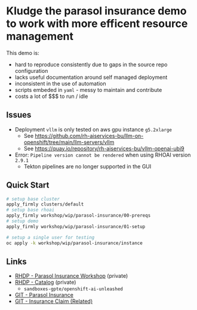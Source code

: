 # Kludge the parasol insurance demo to work with more efficent resource management

This demo is:

- hard to reproduce consistently due to gaps in the source repo configuration
- lacks useful documentation around self managed deployment
- inconsistent in the use of automation
- scripts embeded in `yaml` - messy to maintain and contribute
- costs a lot of $$$ to run / idle

## Issues

- Deployment `vllm` is only tested on aws gpu instance `g5.2xlarge`
  - See https://github.com/rh-aiservices-bu/llm-on-openshift/tree/main/llm-servers/vllm
  - See https://quay.io/repository/rh-aiservices-bu/vllm-openai-ubi9
- Error: `Pipeline version cannot be rendered` when using RHOAI version `2.9.1`
  - Tekton pipelines are no longer supported in the GUI

## Quick Start

```sh
# setup base cluster
apply_firmly clusters/default
# setup base rhoai
apply_firmly workshop/wip/parasol-insurance/00-prereqs
# setup demo
apply_firmly workshop/wip/parasol-insurance/01-setup

# setup a single user for testing
oc apply -k workshop/wip/parasol-insurance/instance
```

## Links

- [RHDP - Parasol Insurance Workshop](https://demo.redhat.com/catalog?item=babylon-catalog-prod/sandboxes-gpte.openshift-ai-unleashed.prod&utm_source=webapp&utm_medium=share-link) (private)
- [RHDP - Catalog](https://github.com/rhpds/agnosticv) (private)
  - `sandboxes-gpte/openshift-ai-unleashed`
- [GIT - Parasol Insurance](https://github.com/rh-aiservices-bu/parasol-insurance)
- [GIT - Insurance Claim (Related)](https://github.com/rh-aiservices-bu/insurance-claim-processing)
